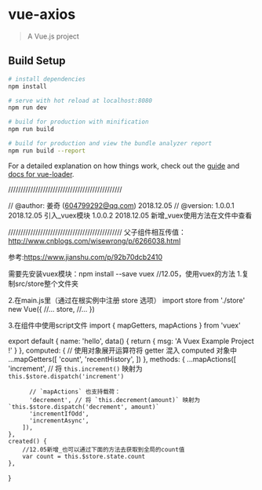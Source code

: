# vue-axios

> A Vue.js project

## Build Setup

``` bash
# install dependencies
npm install

# serve with hot reload at localhost:8080
npm run dev

# build for production with minification
npm run build

# build for production and view the bundle analyzer report
npm run build --report
```

For a detailed explanation on how things work, check out the [guide](http://vuejs-templates.github.io/webpack/) and [docs for vue-loader](http://vuejs.github.io/vue-loader).

//////////////////////////////////////////////

//	@author: 姜奇 (604799292@qq.com) 2018.12.05
//	@version: 1.0.0.1  2018.12.05   引入_vuex模块
			  1.0.0.2  2018.12.05   新增_vuex使用方法在文件中查看

							
//////////////////////////////////////////////
父子组件相互传值：http://www.cnblogs.com/wisewrong/p/6266038.html

参考:https://www.jianshu.com/p/92b70dcb2410

需要先安装vuex模块：npm install --save vuex
//12.05，使用vuex的方法
1.复制src/store整个文件夹

2.在main.js里（通过在根实例中注册 store 选项）
import store from './store'
new Vue({
//...
  store,
//...
})

3.在组件中使用script文件
import {
    mapGetters,
    mapActions
} from 'vuex'

export default {
	name: 'hello',
	data() {
	    return {
	        msg: 'A Vuex Example Project !'
	    }
	},
	computed: {
	  // 使用对象展开运算符将 getter 混入 computed 对象中
	    ...mapGetters([
	      'count',
	      'recentHistory',
	    ])
	 },
	methods: {
		...mapActions([
	      'increment', // 将 `this.increment()` 映射为 `this.$store.dispatch('increment')`
	
	      // `mapActions` 也支持载荷：
	      'decrement', // 将 `this.decrement(amount)` 映射为 `this.$store.dispatch('decrement', amount)`
	      'incrementIfOdd',
	      'incrementAsync',
	    ]),
	},
	created() {
		//12.05新增_也可以通过下面的方法去获取到全局的count值
		var count = this.$store.state.count
	},
}
